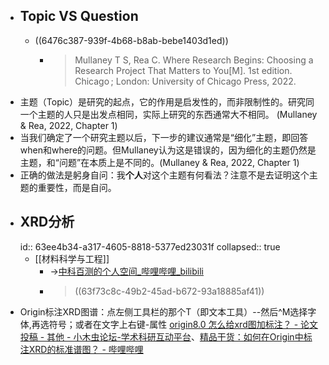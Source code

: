 - ## Topic VS Question
	- ((6476c387-939f-4b68-b8ab-bebe1403d1ed))
		- >Mullaney T S, Rea C. Where Research Begins: Choosing a Research Project That Matters to You[M]. 1st  edition. Chicago ; London: University of Chicago Press, 2022.
- 主题（Topic）是研究的起点，它的作用是启发性的，而非限制性的。研究同一个主题的人只是出发点相同，实际上研究的东西通常大不相同。 (Mullaney & Rea, 2022, Chapter 1)
- 当我们确定了一个研究主题以后，下一步的建议通常是“细化”主题，即回答when和where的问题。但Mullaney认为这是错误的，因为细化的主题仍然是主题，和“问题”在本质上是不同的。(Mullaney & Rea, 2022, Chapter 1)
- 正确的做法是躬身自问：我**个人**对这个主题有何看法？注意不是去证明这个主题的重要性，而是自问。
- ## XRD分析
  id:: 63ee4b34-a317-4605-8818-5377ed23031f
  collapsed:: true
	- [[材料科学与工程]]
		- ->[中科百测的个人空间_哔哩哔哩_bilibili](https://space.bilibili.com/487132263?spm_id_from=333.788.b_765f7570696e666f.1)
		- >((63f73c8c-49b2-45ad-b672-93a18885af41))
- Origin标注XRD图谱：点左侧工具栏的那个T（即文本工具）--然后^M选择字体,再选符号；或者在文字上右键-属性 [origin8.0 怎么给xrd图加标注？ - 论文投稿 - 其他 - 小木虫论坛-学术科研互动平台](http://muchong.com/t-1716172-1)、[精品干货：如何在Origin中标注XRD的标准谱图？ - 哔哩哔哩](https://www.bilibili.com/read/cv6514320)